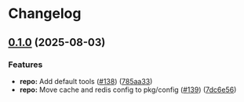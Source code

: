# Changelog

## [0.1.0](https://github.com/compozy/compozy/compare/tool-list-dir-v0.0.1...tool-list-dir-v0.1.0) (2025-08-03)


### Features

* **repo:** Add default tools ([#138](https://github.com/compozy/compozy/issues/138)) ([785aa33](https://github.com/compozy/compozy/commit/785aa33f0a7a40fd8e6b377dea8cd2cb1d9537d9))
* **repo:** Move cache and redis config to pkg/config ([#139](https://github.com/compozy/compozy/issues/139)) ([7dc6e56](https://github.com/compozy/compozy/commit/7dc6e56fbc53d3aabcd14dc99edd2aa044e9ef21))
